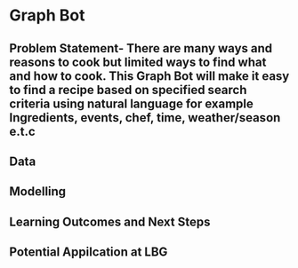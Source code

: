 # Graph Bot 

## Problem Statement- There are many ways and reasons to cook but limited ways to find what and how to cook. This Graph Bot will make it easy to find a recipe based on specified search criteria using natural language for example Ingredients, events, chef, time, weather/season e.t.c

## Data

## Modelling 

## Learning Outcomes and Next Steps 

## Potential Appilcation at LBG
